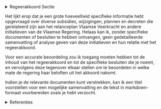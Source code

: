 

<details>
        <summary>Regeerakkoord Sectie </summary>
        <p>2.4.1 Visie We streven naar een maximale circulaire economie om zo beter in onze behoeften aan grondstoffen en water te kunnen voorzien en ons welzijn te maximaliseren met een kleinere ecolo-gische voetafdruk. We leggen daarbij sterk nadruk op partnerschap tussen bedrijven, kennisinstel-lingen, middenveld en overheden en bieden voldoende ruimte voor experimenten. Circulaire economie biedt onze bedrijven kansen voor innovatie via de ontwikkeling van nieuwe businessmodellen, producten die beter recycleer-baar, herbruikbaar en herstelbaar zijn, nieuwe partnerschappen onder meer voor uitwisseling van grondstoffen en energie, … Dit laat hen toe beter tegemoet te komen aan de behoeften van zowel hun klanten als de maatschappij en om het verschil te maken met (buitenlandse) concurrenten. </p>
        </details> 

Het lijkt erop dat je een grote hoeveelheid specifieke informatie hebt opgevraagd over diverse subsidies, wijzigingen, plannen en decreten die gerelateerd zijn aan het relanceplan Vlaamse Veerkracht en andere initiatieven van de Vlaamse Regering. Helaas kan ik, zonder specifieke documenten of besluiten te hebben ontvangen, geen gedetailleerde samenvatting of analyse geven van deze initiatieven en hun relatie met het regeerakkoord.

Voor een accurate beoordeling zou ik toegang moeten hebben tot de inhoud van het regeerakkoord en tot de specifieke besluiten die je noemt, en vervolgens deze tegenover elkaar stellen om te beoordelen in welke mate de regering haar beloften uit het akkoord nakomt.

Indien je de relevante documenten kunt verstrekken, kan ik een titel voorstellen voor een mogelijke samenvatting en de tekst in markdown-formaat voorbereiden zoals je hebt verzocht.

<details>
        <summary> Referenties</summary>
        
        </details> 

